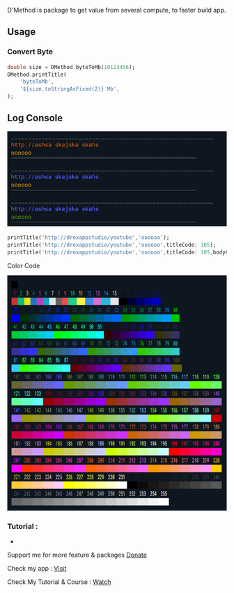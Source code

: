 D'Method is package to get value from several compute, to faster build app.

## Usage

### Convert Byte
```dart
double size = DMethod.byteToMb(10123456);
DMethod.printTitle(
    'byteToMb',
    '${size.toStringAsFixed(2)} Mb',
);
```

## Log Console

<img src="https://github.com/indratrisnar/d_method/raw/master/pic/dmethod_printtitle.png" alt="dmethod_printtitle" width="540">

```dart
printTitle('http://drexappstudio/youtube','oooooo');
printTitle('http://drexappstudio/youtube','oooooo',titleCode: 105);
printTitle('http://drexappstudio/youtube','oooooo',titleCode: 105,bodyCode: 106);
```

Color Code

<img src="https://github.com/indratrisnar/d_method/raw/master/pic/dmethod_printtitle_color_code.png" alt="dmethod_printtitle_color_code" height="540">


### Tutorial :
-

Support me for more feature & packages
[Donate](https://www.paypal.com/paypalme/indratrisnar)

Check my app : [Visit](https://indratrisnar.github.io/projects.html)

Check My Tutorial & Course : [Watch](https://www.youtube.com/channel/UC0d_xINEvCtlDCpWfBpnYpA)
